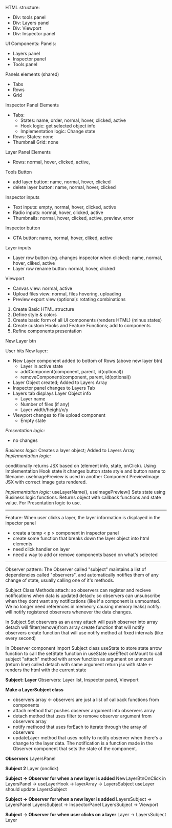 HTML structure:

- Div: tools panel
- Div: Layers panel
- Div: Viewport
- Div: Inspector panel

UI Components:
Panels:

- Layers panel
- Inspector panel
- Tools panel

Panels elements (shared)

- Tabs
- Rows
- Grid

Inspector Panel Elements

- Tabs:
  - States: name, order, normal, hover, clicked, active
  - Hook logic: get selected object info
  - Implementation logic: Change state
- Rows: States: none
- Thumbnail Grid: none

Layer Panel Elements

- Rows: normal, hover, clicked, active,

Tools Button

- add layer button: name, normal, hover, clicked
- delete layer button: name, normal, hover, clicked

Inspector inputs

- Text inputs: empty, normal, hover, clicked, active
- Radio inputs: normal, hover, clicked, active
- Thumbnails: normal, hover, clicked, active, preview, error

Inspector button

- CTA button: name, normal, hover, cliked, active

Layer inputs

- Layer row button (eg. changes inspector when clicked): name, normal, hover, cliked, active
- Layer row rename button: normal, hover, clicked

Viewport

- Canvas view: normal, active
- Upload files view: normal, files hovering, uploading
- Preview export view (optional): rotating combinations

1. Create Basic HTML structure
2. Define style & colors
3. Create basic form of all UI components (renders HTML) (minus states)
4. Create custom Hooks and Feature Functions; add to components
5. Refine components presentation

New Layer btn

User hits New layer:

- New Layer component added to bottom of Rows (above new layer btn)
  - Layer in active state
  - addComponent(component, parent, id(optional))
  - removeComponent(component, parent, id(optional))
- Layer Object created; Added to Layers Array
- Inspector panel changes to Layers Tab
- Layers tab displays Layer Object info
  - Layer name
  - Number of files (if any)
  - Layer width/height/x/y
- Viewport changes to file upload component
  - Empty state

_Presentation logic:_

- no changes

_Business logic:_ Creates a layer object; Added to Layers Array
_Implementation logic:_

conditionally returns JSX based on (element info, state, onClick). Using Implementation Hook state it changes button state style and button name to filename. useImagePreview is used in another Component PreviewImage. JSX with correct image gets rendered.

_Implementation logic:_ useLayerName(), useImagePreview() Sets state using Business logic functions. Returns object with callback functions and state value. For Presentation logic to use.

---

Feature: When user clicks a layer, the layer information is displayed in the inpector panel

- create a temp < p > component in inspector panel
- create some function that breaks down the layer object into html elements
- need click handler on layer
- need a way to add or remove components based on what's selected

---

Observer pattern: The Observer called "subject" maintains a list of dependencies called "observers", and automatically notifies them of any change of state, usually calling one of it's methods.

Subject Class Methods
attach: so observers can register and recieve notifications when data is updated
detach: so observers can unsubscribe when they dont want any notifications (like if a component is unmounted. We no longer need references in memeory causing memory leaks)
notify: will notify registered observers whenever the data changes.

In Subject
Set observers as an array
attach will push observer into array
detach will filter(remove)from array
create function that will notify observers
create function that will use notify method at fixed intervals (like every second)

In Observer component
import Subject class
useState to store state
arrow function to call the setState function in useState
useEffect onMount to call subject "attach" method with arrow function as argument
on unmount (return line) called detach with same argument
return jsx with state <- renders the html with the current state

**Subject: Layer**
Observers: Layer list, Inspector panel, Viewport

**Make a LayerSubject class**

- observers array <- observers are just a list of callback functions from components
- attach method that pushes observer argument into observers array
- detach method that uses filter to remove observer argument from observers array
- notify methood that uses forEach to iterate through the array of observers
- updateLayer method that uses notify to notify observer when there's a change to the layer data. The notification is a function made in the Observer component that sets the state of the component.

**Observers**
LayersPanel

**Subject 2**
Layer (onclick)

**Subject -> Observer for when a new layer is added**
NewLayerBtnOnClick in LayersPanel -> useLayerHook -> layerArray -> LayersSubject
useLayer should update LayersSubject

**Subject -> Observer for when a new layer is added**
LayersSubject -> LayersPanel
LayersSubject -> InspectorPanel
LayersSubject -> Viewport

**Subject -> Observer for when user clicks on a layer**
Layer -> LayersSubject
Layer
